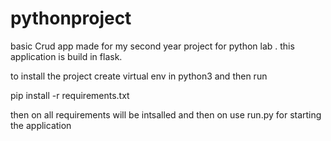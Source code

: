# pythonproject
basic Crud app made for my second year project for python lab . this application is build in flask.


to install the project create virtual env in python3 and then run 

pip install -r requirements.txt

then on all requirements will be intsalled and then on use run.py for starting the application

